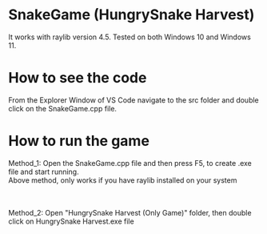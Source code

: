 # SnakeGame (HungrySnake Harvest)
It works with raylib version 4.5. Tested on both Windows 10 and Windows 11.

# How to see the code
From the Explorer Window of VS Code navigate to the src folder and double click on the SnakeGame.cpp file.

# How to run the game
Method_1: Open the SnakeGame.cpp file and then press F5, to create .exe file and start running.
<br> 
Above method, only works if you have raylib installed on your system

<br>
<br>
Method_2: Open "HungrySnake Harvest (Only Game)" folder, then double click on HungrySnake Harvest.exe file
